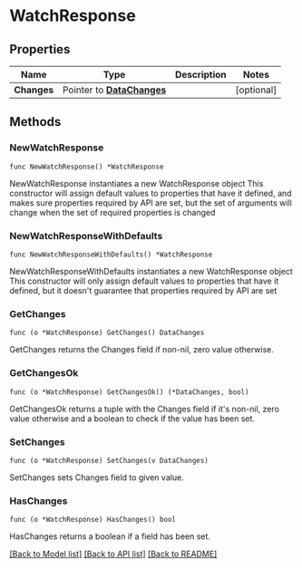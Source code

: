 # WatchResponse

## Properties

Name | Type | Description | Notes
------------ | ------------- | ------------- | -------------
**Changes** | Pointer to [**DataChanges**](DataChanges.md) |  | [optional] 

## Methods

### NewWatchResponse

`func NewWatchResponse() *WatchResponse`

NewWatchResponse instantiates a new WatchResponse object
This constructor will assign default values to properties that have it defined,
and makes sure properties required by API are set, but the set of arguments
will change when the set of required properties is changed

### NewWatchResponseWithDefaults

`func NewWatchResponseWithDefaults() *WatchResponse`

NewWatchResponseWithDefaults instantiates a new WatchResponse object
This constructor will only assign default values to properties that have it defined,
but it doesn't guarantee that properties required by API are set

### GetChanges

`func (o *WatchResponse) GetChanges() DataChanges`

GetChanges returns the Changes field if non-nil, zero value otherwise.

### GetChangesOk

`func (o *WatchResponse) GetChangesOk() (*DataChanges, bool)`

GetChangesOk returns a tuple with the Changes field if it's non-nil, zero value otherwise
and a boolean to check if the value has been set.

### SetChanges

`func (o *WatchResponse) SetChanges(v DataChanges)`

SetChanges sets Changes field to given value.

### HasChanges

`func (o *WatchResponse) HasChanges() bool`

HasChanges returns a boolean if a field has been set.


[[Back to Model list]](../README.md#documentation-for-models) [[Back to API list]](../README.md#documentation-for-api-endpoints) [[Back to README]](../README.md)


